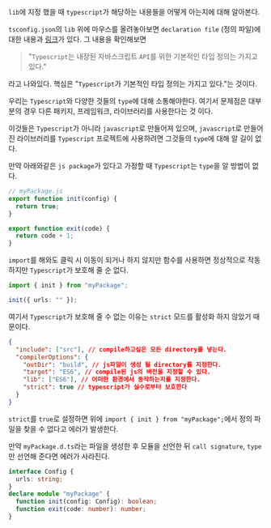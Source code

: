 `lib`에 지정 했을 때 `typescript`가 해당하는 내용들을 어떻게 아는지에 대해 알아본다.

`tsconfig.json`의 `lib` 위에 마우스를 올려놓아보면 `declaration file` (정의 파일)에 대한 내용과 [링크](https://www.typescriptlang.org/tsconfig#lib)가 있다. 그 내용을 확인해보면

> "`Typescript`는 내장된 자바스크립트 `API`를 위한 기본적인 타입 정의는 가지고 있다."

라고 나와있다. 핵심은 "`Typescript`가 기본적인 타입 정의는 가지고 있다."는 것이다.

우리는 `Typescript`와 다양한 것들의 `type`에 대해 소통해야한다. 여기서 문제점은 대부분의 경우 다른 패키지, 프레임워크, 라이브러리를 사용한다는 것 이다.

이것들은 `Typescript`가 아니라 `javascript`로 만들어져 있으며, `javascript`로 만들어진 라이브러리를 `Typescript` 프로젝트에 사용하려면 그것들의 `type`에 대해 알 길이 없다.

만약 아래와같은 `js package`가 있다고 가정할 때 `Typescript`는 `type`을 알 방법이 없다.

```js
// myPackage.js
export function init(config) {
  return true;
}

export function exit(code) {
  return code + 1;
}
```

`import`를 해와도 클릭 시 이동이 되거나 하지 않지만 함수를 사용하면 정상적으로 작동하지만 `Typescript`가 보호해 줄 순 없다.

```ts
import { init } from "myPackage";

init({ urls: "" });
```

여기서 `Typescript`가 보호해 줄 수 없는 이유는 `strict` 모드를 활성화 하지 않았기 때문이다.

```json
{
  "include": ["src"], // compile하고싶은 모든 directory를 넣는다.
  "compilerOptions": {
    "outDir": "build", // js파일이 생성 될 directory를 지정한다.
    "target": "ES6", // compile된 js의 버전을 지정할 수 있다.
    "lib": ["ES6"], // 어떠한 환경에서 동작하는지를 지정한다.
    "strict": true // typescript가 실수로부터 보호한다
  }
}
```

`strict`를 `true`로 설정하면 위에 `import { init } from "myPackage";`에서 정의 파일을 찾을 수 없다고 에러가 발생한다.

만약 `myPackage.d.ts`라는 파일을 생성한 후 모듈을 선언한 뒤 `call signature`, `type`만 선언해 준다면 에러가 사라진다.

```ts
interface Config {
  urls: string;
}
declare module "myPackage" {
  function init(config: Config): boolean;
  function exit(code: number): number;
}
```
